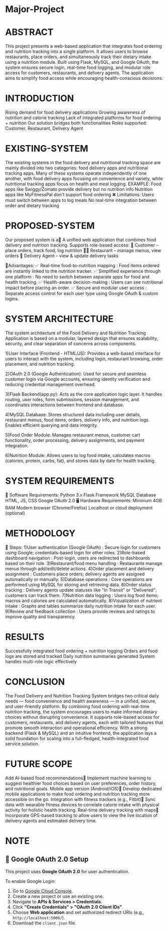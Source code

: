 # Major-Project
# ABSTRACT
This project presents a web-based application that integrates food ordering and nutrition tracking into a single platform. It allows users to browse restaurants, place orders, and simultaneously track their dietary intake using a nutrition module. Built using Flask, MySQL, and Google OAuth, the system ensures secure login, real-time food logging, and modular role access for customers, restaurants, and delivery agents. The application aims to simplify food access while encouraging health-conscious decisions.
# INTRODUCTION
Rising demand for food delivery applications
Growing awareness of nutrition and calorie tracking
Lack of integrated platforms for food ordering + nutrition
Our solution bridges both functionalities
Roles supported: Customer, Restaurant, Delivery Agent
# EXISTING-SYSTEM
The existing systems in the food delivery and nutritional tracking space are mainly divided into two categories: 
food delivery apps and nutritional tracking apps.
Many of these systems operate independently of one another, with food delivery apps focusing on convenience and variety, while nutritional tracking apps focus on health and meal logging. 
EXAMPLE:
Food apps like Swiggy/Zomato provide delivery but no nutrition info
Nutrition apps like MyFitnessPal don't support food ordering
❌ Limitations:
Users must switch between apps to log meals
No real-time integration between order and dietary tracking
# PROPOSED-SYSTEM
Our proposed system is a
A unified web application that combines food delivery and nutrition tracking.
Supports role-based access:
👤 Customer – place orders, track food, log nutrition
👨‍🍳 Restaurant – manage menus, view orders
🚚 Delivery Agent – view & update delivery tasks

🌟Advantages:
✅ Real-time food-to-nutrition mapping : Food items ordered are instantly linked to the nutrition tracker.
✅ Simplified experience through one platform : No need to switch between separate apps for food and health tracking.
✅ Health-aware decision-making : Users can see nutritional impact before placing an order.
✅ Secure and modular user access : Separate access control for each user type using Google OAuth & custom logins.
# SYSTEM ARCHITECTURE
The system architecture of the Food Delivery and Nutrition Tracking Application is based on a modular, layered design that ensures scalability, security, and clear separation of concerns across components.

1)User Interface (Frontend - HTML/JS): Provides a web-based interface for users to interact with the system, including login, restaurant browsing, order placement, and nutrition tracking.

2)OAuth 2.0 (Google Authentication): Used for secure and seamless customer login via Google accounts, ensuring identity verification and reducing credential management overhead.

3)Flask Backend(app.py): Acts as the core application logic layer. It handles routing, user roles, form submissions, session management, and coordinates interactions between frontend and database.

4)MySQL Database: Stores structured data including user details, restaurant menus, food items, orders, delivery info, and nutrition logs. Enables efficient querying and data integrity.

5)Food Order Module: Manages restaurant menus, customer cart functionality, order processing, delivery assignments, and payment integration.

6)Nutrition Module: Allows users to log food intake, calculates macros (calories, protein, carbs, fat), and stores data by date for health tracking.
# SYSTEM REQUIREMENTS
🔧 Software Requirements:
Python 3.x
Flask Framework
MySQL Database
HTML, JS, CSS
Google OAuth 2.0
🖥 Hardware Requirements:
Minimum 4GB RAM
Modern browser (Chrome/Firefox)
Localhost or cloud deployment (optional)
# METHODOLOGY
📌 Steps:
1)User authentication (Google OAuth) : Secure login for customers using Google; credentials-based login for other roles.
2)Role-based dashboard navigation : Post-login, users are redirected to dashboards based on their role.
3)Restaurant/food menu handling : Restaurants manage menus through add/edit/delete actions.
4)Order placement and delivery assignment : Customers place orders; delivery agents are assigned automatically or manually.
5)Database operations : Core operations are performed using MySQL for storing and retrieving data.
6)Order status tracking : Delivery agents update statuses like "In Transit" or "Delivered"; customers can track them.
7)Nutrition data logging : Users log food items; macros and calories are calculated automatically.
8)Visualization of nutrient intake : Graphs and tables summarize daily nutrition intake for each user.
9)Review and feedback collection : Users provide reviews and ratings to improve quality and transparency.
# RESULTS
Successfully integrated food ordering + nutrition logging
Orders and food logs are stored and tracked
Daily nutrition summaries generated
System handles multi-role logic effectively
# CONCLUSION
The Food Delivery and Nutrition Tracking System bridges two critical daily needs — food convenience and health awareness — in a unified, secure, and user-friendly platform.
By combining food ordering with real-time nutrition tracking, the system encourages users to make informed dietary choices without disrupting convenience.
It supports role-based access for customers, restaurants, and delivery agents, each with tailored features that promote smooth interaction and operational efficiency.
With a strong backend (Flask & MySQL) and an intuitive frontend, the application lays a solid foundation for scaling into a full-fledged, health-integrated food service solution.
# FUTURE SCOPE
Add AI-based food recommendations Implement machine learning to suggest healthier food choices based on user preferences, order history, and nutritional goals. 
Mobile app version (Android/iOS) Develop dedicated mobile applications to make food ordering and nutrition tracking more accessible on the go.
Integration with fitness trackers (e.g., Fitbit) Sync data with wearable fitness devices to correlate calorie intake with physical activity for holistic health tracking.
Real-time delivery tracking with maps Incorporate GPS-based tracking to allow users to view the live location of delivery agents and estimated delivery time.

# NOTE
## 🔐 Google OAuth 2.0 Setup

This project uses **Google OAuth 2.0** for user authentication.

To enable Google Login:

1. Go to [Google Cloud Console](https://console.cloud.google.com/).
2. Create a new project or use an existing one.
3. Navigate to **APIs & Services > Credentials**.
4. Click **"Create Credentials" > "OAuth 2.0 Client IDs"**.
5. Choose **Web application** and set authorized redirect URIs (e.g., `http://localhost:5000/`).
6. Download the `client.json` file.




